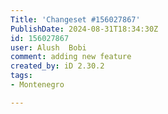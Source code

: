 ```yaml
---
Title: 'Changeset #156027867'
PublishDate: 2024-08-31T18:34:30Z
id: 156027867
user: Alush  Bobi
comment: adding new feature
created_by: iD 2.30.2
tags:
- Montenegro

---
```

